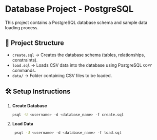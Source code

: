 # Database Project - PostgreSQL

This project contains a PostgreSQL database schema and sample data loading process.

## 📂 Project Structure
- `create.sql` → Creates the database schema (tables, relationships, constraints).
- `load.sql` → Loads CSV data into the database using PostgreSQL `COPY` commands.
- `data/` → Folder containing CSV files to be loaded.

## 🛠️ Setup Instructions

1. **Create Database**
   ```bash
   psql -U <username> -d <database_name> -f create.sql

2. **Load Data**
   ```bash
    psql -U <username> -d <database_name> -f load.sql
